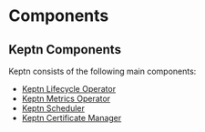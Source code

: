 # Components

## Keptn Components

Keptn consists of the following main components:

* [Keptn Lifecycle Operator](./lifecycle-operator)
* [Keptn Metrics Operator](./metrics-operator.md)
* [Keptn Scheduler](./scheduling.md)
* [Keptn Certificate Manager](./certificate-operator.md)
